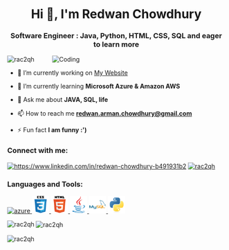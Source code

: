 <h1 align="center"> Hi 👋, I'm Redwan Chowdhury</h1>
<h3 align="center">Software Engineer : Java, Python, HTML, CSS, SQL and eager to learn more</h3>
<img align="right" alt="Coding" width="400" src="https://cdn.dribbble.com/users/1162077/screenshots/3848914/programmer.gif">


<p align="left"> <img src="https://komarev.com/ghpvc/?username=rac2qh&label=Profile%20views&color=0e75b6&style=flat" alt="rac2qh" /> </p>

- 🔭 I’m currently working on [My Website](www.redwanc.com)

- 🌱 I’m currently learning **Microsoft Azure & Amazon AWS**

- 💬 Ask me about **JAVA, SQL, life**

- 📫 How to reach me **redwan.arman.chowdhury@gmail.com**

- ⚡ Fun fact **I am funny :')**

<h3 align="left">Connect with me:</h3>
<p align="left">
<a href="https://linkedin.com/in/https://www.linkedin.com/in/redwan-chowdhury-b491931b2" target="blank"><img align="center" src="https://raw.githubusercontent.com/rahuldkjain/github-profile-readme-generator/master/src/images/icons/Social/linked-in-alt.svg" alt="https://www.linkedin.com/in/redwan-chowdhury-b491931b2" height="30" width="40" /></a>
<a href="https://www.leetcode.com/rac2qh" target="blank"><img align="center" src="https://raw.githubusercontent.com/rahuldkjain/github-profile-readme-generator/master/src/images/icons/Social/leet-code.svg" alt="rac2qh" height="30" width="40" /></a>
</p>

<h3 align="left">Languages and Tools:</h3>
<p align="left"> <a href="https://azure.microsoft.com/en-in/" target="_blank" rel="noreferrer"> 
<img src="https://www.vectorlogo.zone/logos/microsoft_azure/microsoft_azure-icon.svg" alt="azure" width="40" height="40"/> </a> 
<a href="https://www.w3schools.com/css/" target="_blank" rel="noreferrer"> <img src="https://raw.githubusercontent.com/devicons/devicon/master/icons/css3/css3-original-wordmark.svg" alt="css3" width="40" height="40"/> </a> 
<a href="https://www.w3.org/html/" target="_blank" rel="noreferrer"> <img src="https://raw.githubusercontent.com/devicons/devicon/master/icons/html5/html5-original-wordmark.svg" alt="html5" width="40" height="40"/> </a> 
<a href="https://www.java.com" target="_blank" rel="noreferrer"> <img src="https://raw.githubusercontent.com/devicons/devicon/master/icons/java/java-original.svg" alt="java" width="40" height="40"/> </a> 
<a href="https://www.mysql.com/" target="_blank" rel="noreferrer"> <img src="https://raw.githubusercontent.com/devicons/devicon/master/icons/mysql/mysql-original-wordmark.svg" alt="mysql" width="40" height="40"/> </a> 
<a href="https://www.python.org" target="_blank" rel="noreferrer"> <img src="https://raw.githubusercontent.com/devicons/devicon/master/icons/python/python-original.svg" alt="python" width="40" height="40"/> </a> 
  
<p><img align="left" src="https://github-readme-stats.vercel.app/api/top-langs?username=rac2qh&show_icons=true&locale=en&layout=compact" alt="rac2qh" /></p>

<p>&nbsp;<img align="center" src="https://github-readme-stats.vercel.app/api?username=rac2qh&show_icons=true&locale=en" alt="rac2qh" /></p>

<p><img align="center" src="https://github-readme-streak-stats.herokuapp.com/?user=rac2qh&" alt="rac2qh" /></p>
